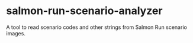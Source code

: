# salmon-run-scenario-analyzer
A tool to read scenario codes and other strings from Salmon Run scenario images.
